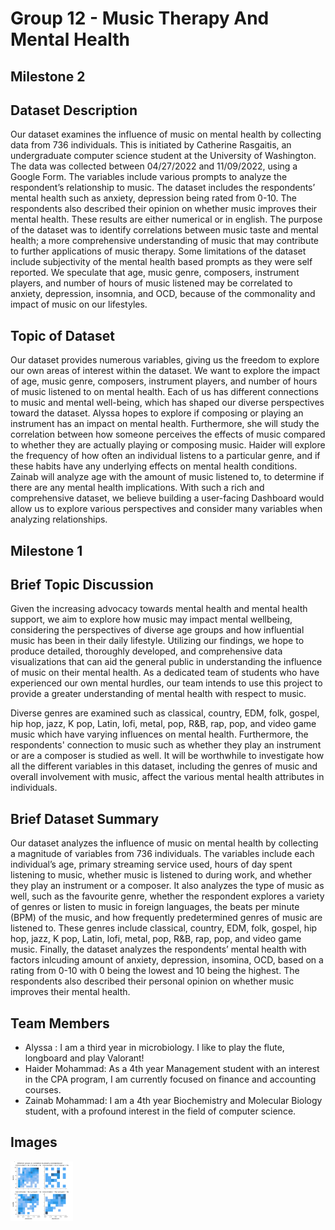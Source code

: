 # Group 12 - Music Therapy And Mental Health


## Milestone 2

## Dataset Description

Our dataset examines the influence of music on mental health by collecting data from 736 individuals. This is initiated by Catherine Rasgaitis, an undergraduate computer science student at the University of Washington. The data was collected between 04/27/2022 and 11/09/2022, using a Google Form. The variables include various prompts to analyze the respondent’s relationship to music. The dataset includes the respondents’ mental health such as anxiety, depression being rated from 0-10. The respondents also described their opinion on whether music improves their mental health. These results are either numerical or in english. The purpose of the dataset was to identify correlations between music taste and mental health; a more comprehensive understanding of music that may contribute to further applications of music therapy. Some limitations of the dataset include subjectivity of the mental health based prompts as they were self reported. We speculate that age, music genre, composers, instrument players, and number of hours of music listened may be correlated to anxiety, depression, insomnia, and OCD, because of the commonality and impact of music on our lifestyles. 

## Topic of Dataset

Our dataset provides numerous variables, giving us the freedom to explore our own areas of interest within the dataset. We want to explore the impact of age, music genre, composers, instrument players, and number of hours of music listened to on mental health. Each of us has different connections to music and mental well-being, which has shaped our diverse perspectives toward the dataset. 
Alyssa hopes to explore if composing or playing an instrument has an impact on mental health. Furthermore, she will study the correlation between how someone perceives the effects of music compared to whether they are actually playing or composing music. Haider will explore the frequency of how often an individual listens to a particular genre, and if these habits have any underlying effects on mental health conditions. Zainab will analyze age with the amount of music listened to, to determine if there are any mental health implications. 
With such a rich and comprehensive dataset, we believe building a user-facing Dashboard would allow us to explore various perspectives and consider many variables when analyzing relationships.


## Milestone 1

## Brief Topic Discussion

Given the increasing advocacy towards mental health and mental health support, we aim to explore how music may impact mental wellbeing, considering the perspectives of diverse age groups and how influential music has been in their daily lifestyle. Utilizing our findings, we hope to produce detailed, thoroughly developed, and comprehensive data visualizations that can aid the general public in understanding the influence of music on their mental health. As a dedicated team of students who have experienced our own mental hurdles, our team intends to use this project to provide a greater understanding of mental health with respect to music. 



Diverse genres are examined such as classical, country, EDM, folk, gospel, hip hop, jazz, K pop, Latin, lofi, metal, pop, R&B, rap, pop, and video game music which have varying influences on mental health. Furthermore, the respondents' connection to music such as whether they play an instrument or are a composer is studied as well. It will be worthwhile to investigate how all the different variables in this dataset, including the genres of music and overall involvement with music, affect the various mental health attributes in individuals. 

## Brief Dataset Summary

Our dataset analyzes the influence of music on mental health by collecting a magnitude of variables from 736 individuals. The variables include each individual’s age, primary streaming service used, hours of day spent listening to music, whether music is listened to during work, and whether they play an instrument or a composer. It also analyzes the type of music as well, such as the favourite genre, whether the respondent explores a variety of genres or listen to music in foreign languages, the beats per minute (BPM) of the music, and how frequently predetermined genres of music are listened to. These genres include classical, country, EDM, folk, gospel, hip hop, jazz, K pop, Latin, lofi, metal, pop, R&B, rap, pop,  and video game music.  Finally, the dataset analyzes the respondents’ mental health with factors inlcuding amount of anxiety, depression, insomina, OCD, based on a rating from 0-10 with 0 being the lowest and 10 being the highest. The respondents also described their personal opinion on whether music improves their mental health.

## Team Members

- Alyssa : I am a third year in microbiology. I like to play the flute, longboard and play Valorant!
- Haider Mohammad: As a 4th year Management student with an interest in the CPA program, I am currently focused on finance and accounting courses.
- Zainab Mohammad: I am a 4th year Biochemistry and Molecular Biology student, with a profound interest in the field of computer science.  

## Images

<img src ="images/test.png" width="100px">


